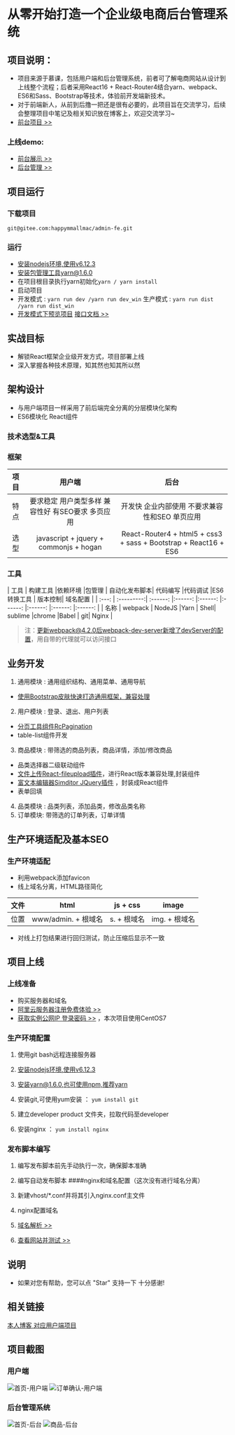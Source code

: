 # 从零开始打造一个企业级电商后台管理系统

## 项目说明：

- 项目来源于慕课，包括用户端和后台管理系统，前者可了解电商网站从设计到上线整个流程；后者采用React16 + React-Router4结合yarn、webpack、ES6和Sass、Bootstrap等技术，体验前开发端新技术。
- 对于前端新人，从前到后撸一把还是很有必要的，此项目旨在交流学习，后续会整理项目中笔记及相关知识放在博客上，欢迎交流学习~
- [前台项目 >>](https://gitee.com/happymmallmac/mmall-m)

<a id="demo"></a> 
### 上线demo:
- [前台展示 >>](http://47.106.183.192)
- [后台管理 >>](http://47.106.183.192:8080)

## 项目运行

### 下载项目

``git@gitee.com:happymmallmac/admin-fe.git``

### 运行

-  [安装nodejs环境,使用v6.12.3](https://nodejs.org/download/release/v6.12.3/)
-  [安装包管理工具yarn@1.6.0](https://yarn.bootcss.com/docs/install.html)
-  在项目根目录执行yarn初始化``yarn / yarn install``
-  启动项目
 - 开发模式 :
     ``yarn run dev /yarn run dev_win``
    生产模式 :
     ``yarn run dist /yarn run dist_win``
-  [开发模式下预览项目](http://localhost:8086/)
	[接口文档 >>](https://gitee.com/happymmallmac/mmall-m/wikis/Home)


## 实战目标

- 解锁React框架企业级开发方式，项目部署上线
- 深入掌握各种技术原理，知其然也知其所以然

## 架构设计

   - 与用户端项目一样采用了前后端完全分离的分层模块化架构
   - ES6模块化  React组件

### 技术选型&工具

### 框架

| 项目      |  用户端   |   后台    |
| :--------: | :--------:| :------: |
| 特点    |   要求稳定 用户类型多样 兼容性好 有SEO要求 多页应用 |  开发快 企业内部使用 不要求兼容性和SEO 单页应用  |
|  选型    |   javascript +  jquery + commonjs + hogan |  React-Router4 + html5 + css3 + sass + Bootstrap + React16  + ES6   |


### 工具

|  工具   |    构建工具 |依赖环境 |包管理 | 自动化发布脚本|  代码编写 |代码调试 |ES6转换工具 | 版本控制| 域名配置 |
| :---: | :---------:| :------: |:------: |:------: |:------: |:------: |:------: |:------: |
|  名称   |   webpack | NodeJS  |Yarn  | Shell|   sublime |chrome |Babel | git| Nginx |

>注：更新webpack@4.2.0后webpack-dev-server新增了devServer的配置，用自带的代理就可以访问接口

## 业务开发

1.  通用模块 : 通用组织结构、通用菜单、通用导航
 - [使用Bootstrap皮肤快速打造通用框架，兼容处理](https://webthemez.com/demo/insight-free-bootstrap-html5-admin-template/ui-elements.html#)
2. 用户模块 : 登录、退出、用户列表
 - [ 分页工具组件RcPagination](https://github.com/react-component/pagination)
 - table-list组件开发
3.  商品模块 : 带筛选的商品列表，商品详情，添加/修改商品
 - 品类选择器二级联动组件
 - [ 文件上传React-fileupload插件](https://www.npmjs.com/package/react-fileupload)，进行React版本兼容处理,封装组件
 - [ 富文本编辑器Simditor JQuery插件](http://simditor.tower.im/) ，封装成React组件
 - 表单回填
4.  品类模块 : 品类列表，添加品类，修改品类名称
5.  订单模块:  带筛选的订单列表，订单详情

## 生产环境适配及基本SEO

### 生产环境适配
-  利用webpack添加favicon
-  线上域名分离，HTML路径简化

|  文件   |    html |js + css |image | 
| :---: | :---------:| :------: |:------: |
|  位置   |   www/admin. + 根域名 | s. + 根域名     |img. + 根域名  |

  - 对线上打包结果进行回归测试，防止压缩后显示不一致
	
## 项目上线

### 上线准备
- 购买服务器和域名  
 - [阿里云服务器注册免费体验 >>](https://free.aliyun.com/ntms/free/personal.html?handle=true)
 - [获取实例公网IP  登录密码 >>](https://ecs.console.aliyun.com/?spm=5176.2020520001.1011.2.69864bd3mI9irR&accounttraceid=1e26d2e5-35d6-45e6-8733-bb2fc7a75871#/server/i-wz9ewlqw5noo6zk4iyfn/detail?regionId=cn-shenzhen) ，本次项目使用CentOS7
 
### 生产环境配置
  
1. 使用git bash远程连接服务器
2. [安装nodejs环境,使用v6.12.3](https://nodejs.org/download/release/v6.12.3/) 
   
3. [安装yarn@1.6.0,也可使用npm,推荐yarn](https://yarn.bootcss.com/docs/install.html#linux-tab) 
	
4. 安装git,可使用yum安装 ：
``yum install git``
5. 建立developer product 文件夹，拉取代码至developer

6. 安装nginx  ：
``yum install nginx``

### 发布脚本编写

1. 编写发布脚本前先手动执行一次，确保脚本准确
2. 编写自动发布脚本
####nginx和域名配置（这次没有进行域名分离）
3. 新建vhost/*.conf并将其引入nginx.conf主文件
4. nginx配置域名
5. [域名解析 >>](https://dns.console.aliyun.com/#/dns/domainList)

6. [查看网站并测试 >>](#demo)


## 说明

- 如果对您有帮助，您可以点 "Star" 支持一下 十分感谢!

## 相关链接

[本人博客 ](#) 
[对应用户端项目](https://gitee.com/happymmallmac/mmall-m)


## 项目截图

### 用户端

![首页-用户端](https://gitee.com/happymmallmac/admin-fe/attach_files/download?i=140154&u=http%3A%2F%2Ffiles.git.oschina.net%2Fgroup1%2FM00%2F03%2FCE%2FPaAvDFsQoWaAO0C8AAdJupeT9Is594.png%3Ftoken%3D28d5c6c0ad8f9d887f08dc45d28fcf90%26ts%3D1527816623%26attname%3D%25E6%2588%25AA%25E5%259B%25BE-qian1.png)
![订单确认-用户端](https://gitee.com/happymmallmac/admin-fe/attach_files/download?i=140158&u=http%3A%2F%2Ffiles.git.oschina.net%2Fgroup1%2FM00%2F03%2FCE%2FPaAvDFsQoZKAO1OGAAEWeHtspx8300.png%3Ftoken%3D6f6ad415e94bac85eecb0b97111ba0c0%26ts%3D1527816623%26attname%3D%25E6%2588%25AA%25E5%259B%25BE-qian5.png)

### 后台管理系统

![首页-后台](https://gitee.com/happymmallmac/admin-fe/attach_files/download?i=140162&u=http%3A%2F%2Ffiles.git.oschina.net%2Fgroup1%2FM00%2F03%2FCE%2FPaAvDFsQosWARAKRAACKFHDSJb4474.png%3Ftoken%3Dea2040802c6a8d1c0eb4c3c91f88c9e3%26ts%3D1527816901%26attname%3D%25E6%2588%25AA%25E5%259B%25BE-hou.png)
![商品-后台](https://gitee.com/happymmallmac/admin-fe/attach_files/download?i=140159&u=http%3A%2F%2Ffiles.git.oschina.net%2Fgroup1%2FM00%2F03%2FCE%2FPaAvDFsQoZyAdd0EAAEDDvYcI_Y651.png%3Ftoken%3Decf09e16769abcbeb123b61c83fb9122%26ts%3D1527816623%26attname%3D%25E6%2588%25AA%25E5%259B%25BE-%25E5%2590%258E1.png)


